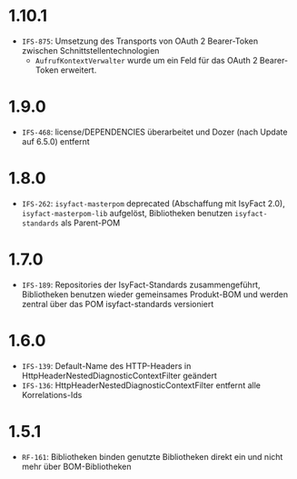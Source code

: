 # 1.10.1
- `IFS-875`: Umsetzung des Transports von OAuth 2 Bearer-Token zwischen Schnittstellentechnologien
    - `AufrufKontextVerwalter` wurde um ein Feld für das OAuth 2 Bearer-Token erweitert.

# 1.9.0
- `IFS-468`: license/DEPENDENCIES überarbeitet und Dozer (nach Update auf 6.5.0) entfernt

# 1.8.0
- `IFS-262`: `isyfact-masterpom` deprecated (Abschaffung mit IsyFact 2.0), `isyfact-masterpom-lib` aufgelöst, Bibliotheken benutzen `isyfact-standards` als Parent-POM

# 1.7.0
- `IFS-189`: Repositories der IsyFact-Standards zusammengeführt, Bibliotheken benutzen wieder gemeinsames Produkt-BOM und werden zentral über das POM isyfact-standards versioniert

# 1.6.0
- `IFS-139`: Default-Name des HTTP-Headers in HttpHeaderNestedDiagnosticContextFilter geändert 
- `IFS-136`: HttpHeaderNestedDiagnosticContextFilter entfernt alle Korrelations-Ids

# 1.5.1
- `RF-161`: Bibliotheken binden genutzte Bibliotheken direkt ein und nicht mehr über BOM-Bibliotheken
